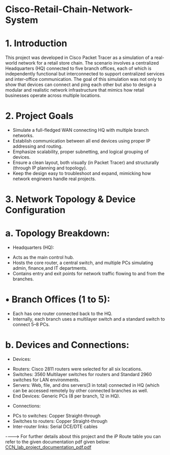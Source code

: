 # Cisco-Retail-Chain-Network-System

# 1. Introduction
This project was developed in Cisco Packet Tracer as a simulation of a real-world network for a
retail store chain. The scenario involves a centralized Headquarters (HQ) connected to five
branch offices, each of which is independently functional but interconnected to support centralized
services and inter-office communication.
The goal of this simulation was not only to show that devices can connect and ping each other but
also to design a modular and realistic network infrastructure that mimics how retail businesses
operate across multiple locations.

# 2. Project Goals
+ Simulate a full-fledged WAN connecting HQ with multiple branch networks.
+ Establish communication between all end devices using proper IP addressing and routing.
+ Emphasize scalability, proper subnetting, and logical grouping of devices.
+ Ensure a clean layout, both visually (in Packet Tracer) and structurally (through IP planning and topology).
+ Keep the design easy to troubleshoot and expand, mimicking how network engineers handle real projects.

# 3. Network Topology & Device Configuration

# a. Topology Breakdown:
+ Headquarters (HQ):
- Acts as the main control hub.
- Hosts the core router, a central switch, and multiple PCs simulating admin, finance,and IT departments.
- Contains entry and exit points for network traffic flowing to and from the branches.

# • Branch Offices (1 to 5):
+ Each has one router connected back to the HQ.
+ Internally, each branch uses a multilayer switch and a standard switch to connect 5–8 PCs.
  
# b. Devices and Connections:
+ Devices:
- Routers: Cisco 2811 routers were selected for all six locations.
- Switches: 3560 Multilayer switches for routers and Standard 2960 switches for LAN environments.
- Servers: Web, file, and dns servers(3 in total) connected in HQ (which can be accessed remotely by other connected branches as well.
- End Devices: Generic PCs (8 per branch, 12 in HQ).

+  Connections:
- PCs to switches: Copper Straight-through
- Switches to routers: Copper Straight-through
- Inter-router links: Serial DCE/DTE cables



----> For further details about this project and the iP Route table you can refer to the given documentation pdf given below:
[CCN_lab_project_documentation_pdf.pdf](https://github.com/user-attachments/files/21508693/CCN_lab_project_documentation_pdf.pdf)
